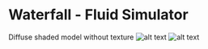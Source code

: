 # Waterfall - Fluid Simulator

Diffuse shaded model without texture
![alt text](https://lh3.googleusercontent.com/Pxf4sdlh2-08jGwmfq0DP02GLhJovfiYjqVbkRm0z29Gp0keYv4WJSM08hwJEpzaDi0=w2400)
![alt text](https://drive.google.com/uc?export=download&id=1BVBtmwiNG3bldKY5aJdzbrgUef6gER_-)
